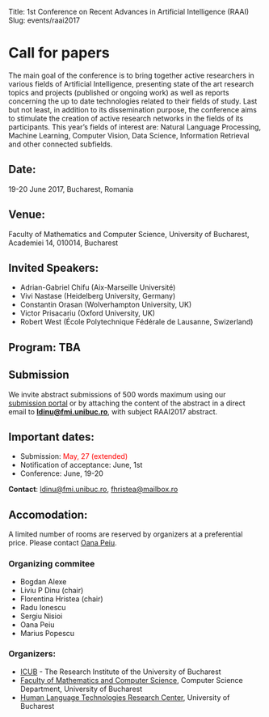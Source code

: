 Title: 1st Conference on Recent Advances in Artificial Intelligence (RAAI)
Slug: events/raai2017

# Call for papers

The main goal of the conference is to bring together active researchers in various fields of Artificial Intelligence, presenting state of the art research topics and projects (published or ongoing work) as well as reports concerning the up to date technologies related to their fields of study. Last but not least, in addition to its dissemination purpose, the conference aims to stimulate the creation of active research networks in the fields of its participants. This year’s fields of interest are:  Natural Language Processing, Machine Learning, Computer Vision, Data Science, Information Retrieval and other connected subfields. 


## Date: 
19-20 June 2017, Bucharest, Romania

## Venue:
Faculty of Mathematics and Computer Science, University of Bucharest, Academiei 14, 010014, Bucharest


## Invited Speakers:
- Adrian-Gabriel Chifu (Aix-Marseille Université)
- Vivi Nastase (Heidelberg University, Germany) 
- Constantin Orasan (Wolverhampton University, UK)
- Victor Prisacariu (Oxford University, UK)
- Robert West (École Polytechnique Fédérale de Lausanne, Swizerland) 

## Program: TBA

## Submission
We invite abstract submissions of 500 words maximum using our [submission portal](https://easychair.org/conferences/?conf=raai2017) or by attaching the content of the abstract in a direct email to **ldinu@fmi.unibuc.ro**, with subject RAAI2017 abstract.

## Important dates:

* Submission: <span style="color:red">May, 27 (extended)</span>
* Notification of acceptance: June, 1st
* Conference:  June, 19-20

**Contact**: ldinu@fmi.unibuc.ro, fhristea@mailbox.ro

## Accomodation: 
A limited number of rooms are reserved by organizers at a preferential price. Please contact [Oana Peiu](mailto:oana.peiu@icub.unibuc.ro).

### Organizing commitee

- Bogdan Alexe
- Liviu P Dinu (chair)
- Florentina Hristea (chair)
- Radu Ionescu
- Sergiu Nisioi
- Oana Peiu
- Marius Popescu


### Organizers:
- [ICUB](http://icub.unibuc.ro/) - The Research Institute of the University of Bucharest
- [Faculty of Mathematics and Computer Science](http://fmi.unibuc.ro), Computer Science Department, University of Bucharest
- [Human Language Technologies Research Center](http://nlp.unibuc.ro/), University of Bucharest
